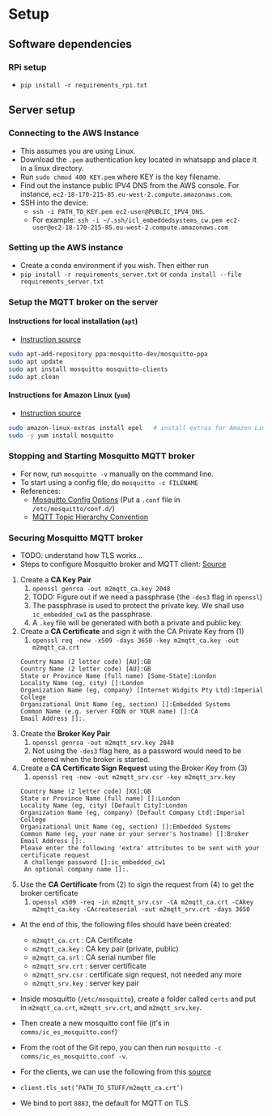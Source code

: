 # Setup
## Software dependencies
### RPi setup
- `pip install -r requirements_rpi.txt`

## Server setup
### Connecting to the AWS Instance
- This assumes you are using Linux.
- Download the `.pem` authentication key located in whatsapp and place it in a linux directory.
- Run `sudo chmod 400 KEY.pem` where KEY is the key filename.
- Find out the instance public IPV4 DNS from the AWS console. For instance, `ec2-18-170-215-85.eu-west-2.compute.amazonaws.com`.
- SSH into the device:
  - `ssh -i PATH_TO_KEY.pem ec2-user@PUBLIC_IPV4_DNS`. 
  - For example: `ssh -i ~/.ssh/icl_embeddedsystems_cw.pem ec2-user@ec2-18-170-215-85.eu-west-2.compute.amazonaws.com`

### Setting up the AWS instance
- Create a conda environment if you wish. Then either run
- `pip install -r requirements_server.txt` or `conda install --file requirements_server.txt`
### Setup the MQTT broker on the server
#### Instructions for local installation (`apt`)
- [Instruction source](http://www.steves-internet-guide.com/install-mosquitto-linux/)
```bash
sudo apt-add-repository ppa:mosquitto-dev/mosquitto-ppa
sudo apt update
sudo apt install mosquitto mosquitto-clients
sudo apt clean
```
#### Instructions for Amazon Linux (`yum`)
- [Instruction source](https://www.digitalocean.com/community/tutorials/how-to-install-and-secure-the-mosquitto-mqtt-messaging-broker-on-centos-7)
```bash
sudo amazon-linux-extras install epel   # install extras for Amazon Linux
sudo -y yum install mosquitto
```

### Stopping and Starting Mosquitto MQTT broker
- For now, run `mosquitto -v` manually on the command line.
- To start using a config file, do `mosquitto -c FILENAME`
- References: 
  - [Mosquitto Config Options](https://mosquitto.org/man/mosquitto-conf-5.html) (Put a `.conf` file in `/etc/mosquitto/conf.d/`)
  - [MQTT Topic Hierarchy Convention](https://homieiot.github.io/)

### Securing Mosquitto MQTT broker
- TODO: understand how TLS works...
- Steps to configure Mosquitto broker and MQTT client: [Source](https://mcuoneclipse.com/2017/04/14/enable-secure-communication-with-tls-and-the-mosquitto-broker/)
1. Create a **CA Key Pair**
   1. `openssl genrsa -out m2mqtt_ca.key 2048`
   2. TODO: Figure out if we need a passphrase (the `-des3` flag in `openssl`)
   3. The passphrase is used to protect the private key. We shall use `ic_embedded_cw1` as the passphrase.
   4. A `.key` file will be generated with both a private and public key.
2. Create a **CA Certificate** and sign it with the CA Private Key from (1)
   1. `openssl req -new -x509 -days 3650 -key m2mqtt_ca.key -out m2mqtt_ca.crt`
   ```
   Country Name (2 letter code) [AU]:GB
   Country Name (2 letter code) [AU]:GB
   State or Province Name (full name) [Some-State]:London
   Locality Name (eg, city) []:London
   Organization Name (eg, company) [Internet Widgits Pty Ltd]:Imperial College
   Organizational Unit Name (eg, section) []:Embedded Systems
   Common Name (e.g. server FQDN or YOUR name) []:CA
   Email Address []:.
   ```
3. Create the **Broker Key Pair**
   1. `openssl genrsa -out m2mqtt_srv.key 2048`
   2. Not using the `-des3` flag here, as a password would need to be entered when the broker is started.
4. Create a **CA Certificate Sign Request** using the Broker Key from (3)
   1. `openssl req -new -out m2mqtt_srv.csr -key m2mqtt_srv.key`
   ```
   Country Name (2 letter code) [XX]:GB
   State or Province Name (full name) []:London
   Locality Name (eg, city) [Default City]:London
   Organization Name (eg, company) [Default Company Ltd]:Imperial College
   Organizational Unit Name (eg, section) []:Embedded Systems
   Common Name (eg, your name or your server's hostname) []:Broker
   Email Address []:.
   Please enter the following 'extra' attributes to be sent with your certificate request
    A challenge password []:ic_embedded_cw1
    An optional company name []:.
   ```
5. Use the **CA Certificate** from (2) to sign the request from (4) to get the broker certificate
   1. `openssl x509 -req -in m2mqtt_srv.csr -CA m2mqtt_ca.crt -CAkey m2mqtt_ca.key -CAcreateserial -out m2mqtt_srv.crt -days 3650`
- At the end of this, the following files should have been created:
  - `m2mqtt_ca.crt`  : CA Certificate
  - `m2mqtt_ca.key`  : CA key pair (private, public)
  - `m2mqtt_ca.srl`  : CA serial number file
  - `m2mqtt_srv.crt` : server certificate
  - `m2mqtt_srv.csr` : certificate sign request, not needed any more
  - `m2mqtt_srv.key` : server key pair

- Inside mosquitto (`/etc/mosquitto`), create a folder called `certs` and put in `m2mqtt_ca.crt`, `m2mqtt_srv.crt`, and `m2mqtt_srv.key`.
- Then create a new mosquitto conf file (it's in `comms/ic_es_mosquitto.conf`)
- From the root of the Git repo, you can then run `mosquitto -c comms/ic_es_mosquitto.conf -v`.

- For the clients, we can use the following from this [source](http://www.steves-internet-guide.com/mosquitto-tls/)
- `client.tls_set(‘PATH_TO_STUFF/m2mqtt_ca.crt‘)`
- We bind to port `8883`, the default for MQTT on TLS.